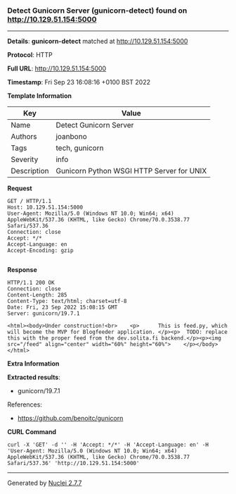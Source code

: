 ### Detect Gunicorn Server (gunicorn-detect) found on http://10.129.51.154:5000
---
**Details**: **gunicorn-detect**  matched at http://10.129.51.154:5000

**Protocol**: HTTP

**Full URL**: http://10.129.51.154:5000

**Timestamp**: Fri Sep 23 16:08:16 +0100 BST 2022

**Template Information**

| Key | Value |
|---|---|
| Name | Detect Gunicorn Server |
| Authors | joanbono |
| Tags | tech, gunicorn |
| Severity | info |
| Description | Gunicorn Python WSGI HTTP Server for UNIX |

**Request**
```http
GET / HTTP/1.1
Host: 10.129.51.154:5000
User-Agent: Mozilla/5.0 (Windows NT 10.0; Win64; x64) AppleWebKit/537.36 (KHTML, like Gecko) Chrome/70.0.3538.77 Safari/537.36
Connection: close
Accept: */*
Accept-Language: en
Accept-Encoding: gzip


```

**Response**
```http
HTTP/1.1 200 OK
Connection: close
Content-Length: 285
Content-Type: text/html; charset=utf-8
Date: Fri, 23 Sep 2022 15:08:15 GMT
Server: gunicorn/19.7.1

<html><body>Under construction!<br>    <p>      This is feed.py, which will become the MVP for Blogfeeder application. </p><p>  TODO: replace this with the proper feed from the dev.solita.fi backend.</p><p><img src="/feed" align="center" width="60%" height="60%">    </p></body></html>
```

**Extra Information**

**Extracted results**:

- gunicorn/19.7.1


References: 
- https://github.com/benoitc/gunicorn

**CURL Command**
```
curl -X 'GET' -d '' -H 'Accept: */*' -H 'Accept-Language: en' -H 'User-Agent: Mozilla/5.0 (Windows NT 10.0; Win64; x64) AppleWebKit/537.36 (KHTML, like Gecko) Chrome/70.0.3538.77 Safari/537.36' 'http://10.129.51.154:5000'
```
---
Generated by [Nuclei 2.7.7](https://github.com/projectdiscovery/nuclei)